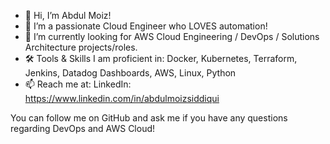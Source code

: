 - 👋 Hi, I’m Abdul Moiz!
- 👀 I’m a passionate Cloud Engineer who LOVES automation!
- 🌱 I’m currently looking for AWS Cloud Engineering / DevOps / Solutions Architecture projects/roles.
- 🛠️ Tools & Skills I am proficient in: Docker, Kubernetes, Terraform, Jenkins, Datadog Dashboards, AWS, Linux, Python
- 📫 Reach me at: LinkedIn: https://www.linkedin.com/in/abdulmoizsiddiqui

You can follow me on GitHub and ask me if you have any questions regarding DevOps and AWS Cloud!
